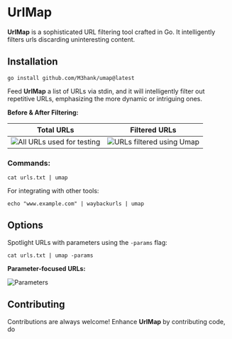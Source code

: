 # UrlMap

**UrlMap** is a sophisticated URL filtering tool crafted in Go. It intelligently filters urls discarding uninteresting content.

## Installation
```
go install github.com/M3hank/umap@latest
```

Feed **UrlMap** a list of URLs via stdin, and it will intelligently filter out repetitive URLs, emphasizing the more dynamic or intriguing ones.

**Before & After Filtering:**

| Total URLs | Filtered URLs |
|:-------------:|:-------------:|
| ![All URLs used for testing](https://github.com/M3hank/umap/assets/70057473/deb37664-b6ec-4103-8282-cf54ce4258c8) | ![URLs filtered using Umap](https://github.com/M3hank/umap/assets/70057473/07256b81-19e3-480d-90e5-30e53675e2e6) |

### Commands:
```
cat urls.txt | umap
```

For integrating with other tools:
```
echo "www.example.com" | waybackurls | umap
```

## Options

Spotlight URLs with parameters using the `-params` flag:
```
cat urls.txt | umap -params
```

**Parameter-focused URLs:**

![Parameters](https://github.com/M3hank/umap/assets/70057473/13c42cd9-673c-4afc-8345-bc73e52a4e34)

## Contributing

Contributions are always welcome! Enhance **UrlMap** by contributing code, do
